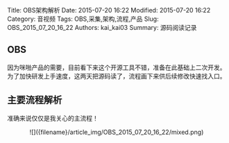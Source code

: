 ﻿Title: OBS架构解析
Date: 2015-07-20 16:22
Modified: 2015-07-20 16:22
Category: 音视频
Tags: OBS,采集,架构,流程,产品
Slug: OBS_2015_07_20_16_22
Authors: kai_kai03
Summary: 源码阅读记录

## OBS ##
因为咪啪产品的需要，目前看下来这个开源工具不错，准备在此基础上二次开发。为了加快研发上手速度，这两天把源码读了，流程画下来供后续修改快速找入口。

## 主要流程解析 ##
准确来说仅仅是我关心的主流程！

<center>![]({filename}/article_img/OBS_2015_07_20_16_22/mixed.png)</center>
